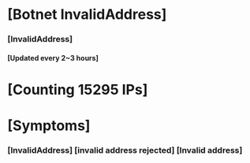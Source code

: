# [Botnet InvalidAddress]
### [InvalidAddress]
#### [Updated every 2~3 hours]

# [Counting 15295 IPs]

# [Symptoms] 

###   [InvalidAddress] [invalid address rejected] [Invalid address]
